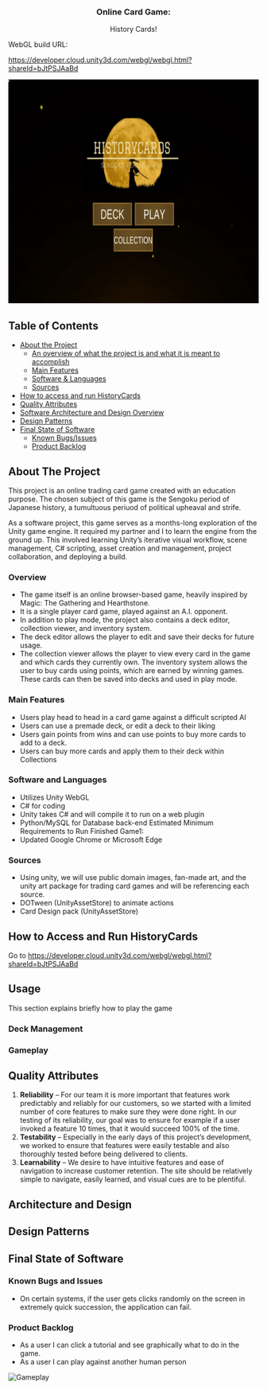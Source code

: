 <h3 align="center"> Online Card Game: </h3>
 <p align="center"> History Cards! <br />

WebGL build URL: 

https://developer.cloud.unity3d.com/webgl/webgl.html?shareId=bJtPSJAaBd

<img src="Assets/Intro2.gif" alt="Gameplay" width="800" height="450">

 <!-- TABLE OF CONTENTS -->
## Table of Contents

* [About the Project](#about-the-project)
  * [An overview of what the project is and what it is meant to accomplish](#overview)
  * [Main Features](#main-features)
  * [Software & Languages](#software-and-languages)
  * [Sources](#sources)
* [How to access and run HistoryCards](#how-to-access-and-run-historycards)
* [Quality Attributes](#quality-attributes)
* [Software Architecture and Design Overview](#architecture-and-design)
* [Design Patterns](#design-patterns)
* [Final State of Software](#final-state-of-software)
  * [Known Bugs/Issues](#known-bugs-and-issues)
  * [Product Backlog](#product-backlog)
 
<!-- ABOUT THE PROJECT -->
## About The Project
 
This project is an online trading card game created with an education purpose. The chosen subject of this game is the Sengoku period of Japanese history, a tumultuous periuod of political upheaval and strife. 

As a software project, this game serves as a months-long exploration of the Unity game engine. It required my partner and I to learn the engine from the ground up. This involved learning Unity’s iterative visual workflow, scene management, C# scripting, asset creation and management, project collaboration, and deploying a build.

### Overview
* The game itself is an online browser-based game, heavily inspired by Magic: The Gathering and Hearthstone.
* It is a single player card game, played against an A.I. opponent. 
* In addition to play mode, the project also contains a deck editor, collection viewer, and inventory system.
* The deck editor allows the player to edit and save their decks for future usage. 
* The collection viewer allows the player to view every card in the game and which cards they currently own. The inventory system allows the user to buy cards using points, which are earned by winning games. These cards can then be saved into decks and used in play mode.

### Main Features
 
* Users play head to head in a card game against a difficult scripted AI
* Users can use a premade deck, or edit a deck to their liking
* Users gain points from wins and can use points to buy more cards to add to a deck.
* Users can buy more cards and apply them to their deck within Collections
 
### Software and Languages
 
* Utilizes Unity WebGL
* C# for coding
* Unity takes C# and will compile it to run on a web plugin
* Python/MySQL for Database back-end
Estimated Minimum Requirements to Run Finished Game1:
* Updated Google Chrome or Microsoft Edge

### Sources
 
* Using unity, we will use public domain images, fan-made art, and the unity art
package for trading card games and will be referencing each source. 
* DOTween (UnityAssetStore) to animate actions
* Card Design pack (UnityAssetStore)

<!-- GETTING STARTED -->
## How to Access and Run HistoryCards
 
Go to https://developer.cloud.unity3d.com/webgl/webgl.html?shareId=bJtPSJAaBd

<!-- USAGE EXAMPLES -->
## Usage
 
This section explains briefly how to play the game
### Deck Management

 
### Gameplay
 
 
<!-- Quality Attributes -->
## Quality Attributes
 
1. **Reliability** – For our team it is more important that features work predictably and reliably for our customers, so we started with a limited number of core features to make sure they were done right. In our testing of its reliability, our goal was to ensure for example if a user invoked a feature 10 times, that it would succeed 100% of the time.
2. **Testability** – Especially in the early days of this project’s development, we worked to ensure that features were easily testable and also thoroughly tested before being delivered to clients.
3. **Learnability** – We desire to have intuitive features and ease of navigation to increase customer retention. The site should be relatively simple to navigate, easily learned, and visual cues are to be plentiful. 

<!-- ARCHITECTURE -->
## Architecture and Design
 
<!-- DESIGN PATTERNS -->
## Design Patterns
 
<!-- FINAL STATE OF SOFTWARE -->
## Final State of Software
 
### Known Bugs and Issues
 
* On certain systems, if the user gets clicks randomly on the screen in extremely quick succession, the application can fail.
 
### Product Backlog
 
* As a user I can click a tutorial and see graphically what to do in the game.
* As a user I can play against another human person

<img src="Assets/Gameplay2.gif" alt="Gameplay" width="800" height="450">

